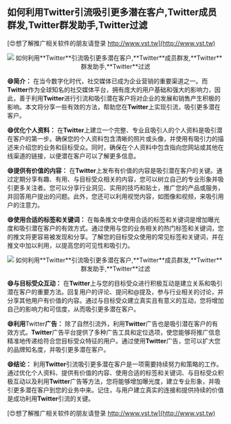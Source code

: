 ## **如何利用**Twitter**引流吸引更多潜在客户,**Twitter**成员群发,**Twitter**群发助手,**Twitter**过滤**

[😍想了解推广相关软件的朋友请登录 http://www.vst.tw](http://www.vst.tw)

 <center><img src="https://vst.tw/MP4/tuiguang/png/8.png" alt="如何利用**Twitter**引流吸引更多潜在客户,**Twitter**成员群发,**Twitter**群发助手,**Twitter**过滤"></center>

**😄简介：**
在当今数字化时代，社交媒体已成为企业营销的重要渠道之一。而**Twitter**作为全球知名的社交媒体平台，拥有庞大的用户基础和强大的影响力，因此，善于利用**Twitter**进行引流和吸引潜在客户将对企业的发展和销售产生积极的影响。本文将分享一些有效的方法，帮助您在**Twitter**上实现引流，吸引更多潜在客户。

**😄优化个人资料：**
在**Twitter**上建立一个完整、专业且吸引人的个人资料是吸引潜在客户的第一步。确保您的个人资料包含清晰的照片或头像，并使用有吸引力的描述来介绍您的业务和目标受众。同时，确保在个人资料中包含指向您网站或其他在线渠道的链接，以便潜在客户可以了解更多信息。

**😄提供有价值的内容：**
在**Twitter**上发布有价值的内容是吸引潜在客户的关键。通过定期分享有趣、有用、与目标受众相关的内容，您可以树立自己的专业形象并吸引更多关注者。您可以分享行业洞见、实用的技巧和贴士，推广您的产品或服务，并回答用户提出的问题。此外，您还可以利用视觉内容，如图像和视频，来吸引用户的注意力。

**😄使用合适的标签和关键词：**
在每条推文中使用合适的标签和关键词是增加曝光度和吸引潜在客户的有效方式。通过使用与您的业务相关的热门标签和关键词，您的推文将更容易被发现和分享。了解您的目标受众使用的常见标签和关键词，并在推文中加以利用，以提高您的可见性和吸引力。

 <center><img src="https://vst.tw/MP4/tuiguang/png/8.png" alt="如何利用**Twitter**引流吸引更多潜在客户,**Twitter**成员群发,**Twitter**群发助手,**Twitter**过滤"></center>

**😄与目标受众互动：**
在**Twitter**上与您的目标受众进行积极互动是建立关系和吸引潜在客户的重要方法。回复用户的评论、提问和@提及，参与行业相关的讨论，并分享其他用户有价值的内容。通过与目标受众建立真实且有意义的互动，您将增加自己的影响力和可信度，从而吸引更多潜在客户。

**😄利用**Twitter**广告：**
除了自然引流外，利用**Twitter**广告也是吸引潜在客户的有效方式。**Twitter**广告平台提供了多种广告工具和定位选项，使您能够将推广信息精准地传递给符合您目标受众特征的用户。通过使用**Twitter**广告，您可以扩大您的品牌知名度，并吸引更多潜在客户。

**😄结论：**
利用**Twitter**引流吸引更多潜在客户是一项需要持续努力和策略的工作。通过优化个人资料、提供有价值的内容、使用合适的标签和关键词、与目标受众积极互动以及利用**Twitter**广告等方法，您将能够增加曝光度，建立专业形象，并吸引更多潜在客户到您的业务中来。记住，与用户建立真实的连接和提供持续的价值是成功利用**Twitter**引流的关键。

[😍想了解推广相关软件的朋友请登录 http://www.vst.tw](http://www.vst.tw)



